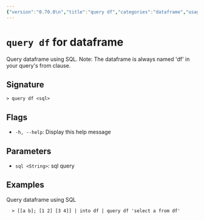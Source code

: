 ```yaml
---
{"version":"0.70.0\n","title":"query df","categories":"dataframe","usage":"Query dataframe using SQL. Note: The dataframe is always named 'df' in your query's from clause.\n"}
---
```

<!-- THIS FILE IS GENERATED BY update_book_commands.cjs USING NUSHELL'S HELP COMMANDS.
REFRAIN FROM EDITING IT MANUALLY.-->
# <code>query df</code> for dataframe

<div class='command-title'>Query dataframe using SQL. Note: The dataframe is always named 'df' in your query's from clause.</div>

## Signature

```> query df <sql>```

## Flags

 * ```-h, --help```: Display this help message
## Parameters

 * ```sql <String>```: sql query
## Examples

  Query dataframe using SQL
```shell
  > [[a b]; [1 2] [3 4]] | into df | query df 'select a from df'
```


